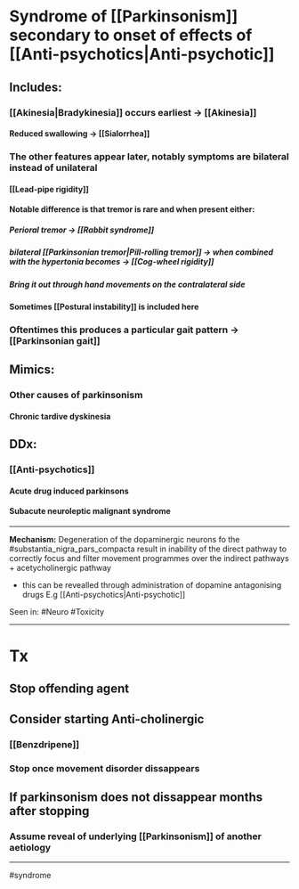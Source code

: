 # Syndrome of [[Parkinsonism]] secondary to onset of effects of [[Anti-psychotics|Anti-psychotic]]
## Includes:
###  [[Akinesia|Bradykinesia]] occurs earliest -> [[Akinesia]] 
#### Reduced swallowing -> [[Sialorrhea]]
### The other features appear later, notably symptoms are **bilateral instead of unilateral**
#### [[Lead-pipe rigidity]]
#### Notable difference is that tremor is rare and when present either:
##### Perioral tremor -> [[Rabbit syndrome]]
##### **bilateral** [[Parkinsonian tremor|Pill-rolling tremor]] -> when combined with the hypertonia becomes -> [[Cog-wheel rigidity]]
##### Bring it out through hand movements on the contralateral side 
#### Sometimes [[Postural instability]] is included here
### Oftentimes this produces a particular gait pattern -> [[Parkinsonian gait]]

## Mimics:
### Other causes of parkinsonism
#### Chronic tardive dyskinesia 
## DDx:
### [[Anti-psychotics]]
#### Acute drug induced parkinsons
#### Subacute neuroleptic malignant syndrome


---
**Mechanism:** Degeneration of the dopaminergic neurons fo the #substantia_nigra_pars_compacta  result in inability of the direct pathway to correctly focus and filter movement programmes over the indirect pathways + acetycholinergic pathway
- this can be revealled through administration of dopamine antagonising drugs E.g [[Anti-psychotics|Anti-psychotic]]

Seen in: #Neuro #Toxicity 

---
# Tx
## Stop offending agent 
## Consider starting Anti-cholinergic
### [[Benzdripene]]
### Stop once movement disorder dissappears
## If parkinsonism does not dissappear months after stopping
### Assume reveal of underlying [[Parkinsonism]] of another aetiology

---
#syndrome 